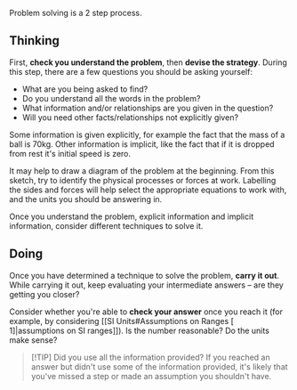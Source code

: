 Problem solving is a 2 step process.

## Thinking

First, **check you understand the problem**, then **devise the strategy**. During this step, there are a few questions you should be asking yourself:

- What are you being asked to find?
- Do you understand all the words in the problem?
- What information and/or relationships are you given in the question?
- Will you need other facts/relationships not explicitly given?

Some information is given explicitly, for example the fact that the mass of a ball is 70kg. Other information is implicit, like the fact that if it is dropped from rest it's initial speed is zero.

It may help to draw a diagram of the problem at the beginning. From this sketch, try to identify the physical processes or forces at work. Labelling the sides and forces will help select the appropriate equations to work with, and the units you should be answering in.

Once you understand the problem, explicit information and implicit information, consider different techniques to solve it. 

## Doing

Once you have determined a technique to solve the problem, **carry it out**. While carrying it out, keep evaluating your intermediate answers – are they getting you closer?

Consider whether you're able to **check your answer** once you reach it (for example, by considering [[SI Units#Assumptions on Ranges [ 1]|assumptions on SI ranges]]). Is the number reasonable? Do the units make sense? 


> [!TIP] Did you use all the information provided?
> If you reached an answer but didn't use some of the information provided, it's likely that you've missed a step or made an assumption you shouldn't have.
